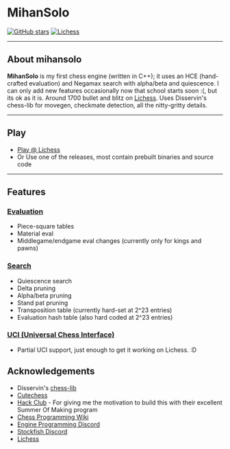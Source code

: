 # MihanSolo

[![GitHub stars](https://img.shields.io/github/stars/montypylons/mihansolo_bot?style=social)](https://github.com/montypylons/mihansolo_bot)
[![Lichess](https://img.shields.io/badge/Play%20on-Lichess-green?logo=lichess)](https://lichess.org/@/MihanSolo)

---

## About mihansolo

**MihanSolo** is my first chess engine (written in C++); it uses an HCE (hand-crafted evaluation) and Negamax search with alpha/beta and quiescence. I can only add new features occasionally now that school starts soon :(, but its ok as it is. Around 1700 bullet and blitz on [Lichess](https://lichess.org/). Uses Disservin's chess-lib for movegen, checkmate detection, all the nitty-gritty details.

---

## Play 

- [Play @ Lichess](https://lichess.org/@/MihanSolo)
- Or Use one of the releases, most contain prebuilt binaries and source code

---

## Features

### [Evaluation](https://www.chessprogramming.org/Evaluation)
- Piece-square tables
- Material eval
- Middlegame/endgame eval changes (currently only for kings and pawns)
### [Search](https://www.chessprogramming.org/Search)
- Quiescence search
- Delta pruning
- Alpha/beta pruning
- Stand pat pruning
- Transposition table (currently hard-set at 2^23 entries)
- Evaluation hash table (also hard coded at 2^23 entries)
### [UCI (Universal Chess Interface)](https://www.chessprogramming.org/UCI)
- Partial UCI support, just enough to get it working on Lichess. :D
  

## Acknowledgements
- Disservin's [chess-lib](https://github.com/Disservin/chess-library)
- [Cutechess](https://github.com/cutechess/cutechess)
- [Hack Club](hackclub.com) - For giving me the motivation to build this with their excellent Summer Of Making program
- [Chess Programming Wiki](https://www.chessprogramming.org/Main_Page)
- [Engine Programming Discord](https://discord.com/invite/F6W6mMsTGN)
- [Stockfish Discord](https://discord.com/invite/GWDRS3kU6R)
- [Lichess](https://lichess.org)
  
